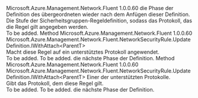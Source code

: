 <Type Name="IWithProtocol&lt;ParentT&gt;" FullName="Microsoft.Azure.Management.Network.Fluent.NetworkSecurityRule.UpdateDefinition.IWithProtocol&lt;ParentT&gt;">
  <TypeSignature Language="C#" Value="public interface IWithProtocol&lt;ParentT&gt;" />
  <TypeSignature Language="ILAsm" Value=".class public interface auto ansi abstract IWithProtocol`1&lt;ParentT&gt;" />
  <TypeSignature Language="DocId" Value="T:Microsoft.Azure.Management.Network.Fluent.NetworkSecurityRule.UpdateDefinition.IWithProtocol`1" />
  <TypeSignature Language="VB.NET" Value="Public Interface IWithProtocol(Of ParentT)" />
  <TypeSignature Language="F#" Value="type IWithProtocol&lt;'ParentT&gt; = interface" />
  <AssemblyInfo>
    <AssemblyName>Microsoft.Azure.Management.Network.Fluent</AssemblyName>
    <AssemblyVersion>1.0.0.60</AssemblyVersion>
  </AssemblyInfo>
  <TypeParameters>
    <TypeParameter Name="ParentT" />
  </TypeParameters>
  <Interfaces />
  <Docs>
    <typeparam name="ParentT">die Phase der Definition des übergeordneten wieder nach dem Anfügen dieser Definition.</typeparam>
    <summary>
            Die Stufe der Sicherheitsgruppen-Regeldefinition, sodass das Protokoll, das die Regel gilt angegeben werden.
            </summary>
    <remarks>To be added.</remarks>
  </Docs>
  <Members>
    <Member MemberName="WithAnyProtocol">
      <MemberSignature Language="C#" Value="public Microsoft.Azure.Management.Network.Fluent.NetworkSecurityRule.UpdateDefinition.IWithAttach&lt;ParentT&gt; WithAnyProtocol ();" />
      <MemberSignature Language="ILAsm" Value=".method public hidebysig newslot virtual instance class Microsoft.Azure.Management.Network.Fluent.NetworkSecurityRule.UpdateDefinition.IWithAttach`1&lt;!ParentT&gt; WithAnyProtocol() cil managed" />
      <MemberSignature Language="DocId" Value="M:Microsoft.Azure.Management.Network.Fluent.NetworkSecurityRule.UpdateDefinition.IWithProtocol`1.WithAnyProtocol" />
      <MemberSignature Language="VB.NET" Value="Public Function WithAnyProtocol () As IWithAttach(Of ParentT)" />
      <MemberSignature Language="F#" Value="abstract member WithAnyProtocol : unit -&gt; Microsoft.Azure.Management.Network.Fluent.NetworkSecurityRule.UpdateDefinition.IWithAttach&lt;'ParentT&gt;" Usage="iWithProtocol.WithAnyProtocol " />
      <MemberType>Method</MemberType>
      <AssemblyInfo>
        <AssemblyName>Microsoft.Azure.Management.Network.Fluent</AssemblyName>
        <AssemblyVersion>1.0.0.60</AssemblyVersion>
      </AssemblyInfo>
      <ReturnValue>
        <ReturnType>Microsoft.Azure.Management.Network.Fluent.NetworkSecurityRule.UpdateDefinition.IWithAttach&lt;ParentT&gt;</ReturnType>
      </ReturnValue>
      <Parameters />
      <Docs>
        <summary>
            Macht diese Regel auf ein unterstütztes Protokoll angewendet.
            </summary>
        <returns>To be added.</returns>
        <remarks>To be added.</remarks>
        <return>die nächste Phase der Definition.</return>
      </Docs>
    </Member>
    <Member MemberName="WithProtocol">
      <MemberSignature Language="C#" Value="public Microsoft.Azure.Management.Network.Fluent.NetworkSecurityRule.UpdateDefinition.IWithAttach&lt;ParentT&gt; WithProtocol (string protocol);" />
      <MemberSignature Language="ILAsm" Value=".method public hidebysig newslot virtual instance class Microsoft.Azure.Management.Network.Fluent.NetworkSecurityRule.UpdateDefinition.IWithAttach`1&lt;!ParentT&gt; WithProtocol(string protocol) cil managed" />
      <MemberSignature Language="DocId" Value="M:Microsoft.Azure.Management.Network.Fluent.NetworkSecurityRule.UpdateDefinition.IWithProtocol`1.WithProtocol(System.String)" />
      <MemberSignature Language="VB.NET" Value="Public Function WithProtocol (protocol As String) As IWithAttach(Of ParentT)" />
      <MemberSignature Language="F#" Value="abstract member WithProtocol : string -&gt; Microsoft.Azure.Management.Network.Fluent.NetworkSecurityRule.UpdateDefinition.IWithAttach&lt;'ParentT&gt;" Usage="iWithProtocol.WithProtocol protocol" />
      <MemberType>Method</MemberType>
      <AssemblyInfo>
        <AssemblyName>Microsoft.Azure.Management.Network.Fluent</AssemblyName>
        <AssemblyVersion>1.0.0.60</AssemblyVersion>
      </AssemblyInfo>
      <ReturnValue>
        <ReturnType>Microsoft.Azure.Management.Network.Fluent.NetworkSecurityRule.UpdateDefinition.IWithAttach&lt;ParentT&gt;</ReturnType>
      </ReturnValue>
      <Parameters>
        <Parameter Name="protocol" Type="System.String" />
      </Parameters>
      <Docs>
        <param name="protocol">Einer der unterstützten Protokolle.</param>
        <summary>
            Gibt das Protokoll, dem diese Regel gilt.
            </summary>
        <returns>To be added.</returns>
        <remarks>To be added.</remarks>
        <return>die nächste Phase der Definition.</return>
      </Docs>
    </Member>
  </Members>
</Type>
